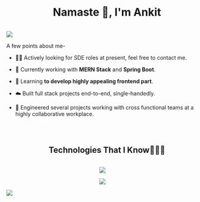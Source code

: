 
<!--h1 without bottom border-->
<div id="user-content-toc">
  <ul align="center">
    <summary><h1 style="display: inline-block">Namaste 🙏, I'm Ankit</h1></summary>
  </ul>
</div>

<img src="https://user-images.githubusercontent.com/73097560/115834477-dbab4500-a447-11eb-908a-139a6edaec5c.gif">


<!--Intro start-->
A few points about me-

- 🙋‍♂️ Actively looking for SDE roles at present, feel free to contact me.

- 🔭 Currently working with **MERN Stack** and **Spring Boot**.

- 🌱 Learning **to develop highly appealing frontend part**.

- ☁️ Built full stack projects end-to-end, single-handedly.

- 📝 Engineered several projects working with cross functional teams at a highly collaborative workplace.

 
 &nbsp;


<!--h1 without bottom border-->
<div id="user-content-toc">
  <ul align="center">
    <summary><h2 style="display: inline-block">Technologies That I Know👨🏻‍💻</h2></summary>
  </ul>
</div>
<!--tech stack icons-->
<p align="center">
  <a href="https://skillicons.dev">
    <img src="https://skillicons.dev/icons?i=react,nodejs,express,mongodb,spring,tailwind,materialui,bootstrap,html,css,javascript,mysql,cpp,python,git,github,vscode,ps&perline=8" />
  </a>
</p>



<!--profile visit count-->
<div align="center">
  
[![](https://visitcount.itsvg.in/api?id=ankitjangir01&icon=3&color=6)](https://visitcount.itsvg.in)
  
</div>

<!--horizontal divider(gradiant)-->
<img src="https://user-images.githubusercontent.com/73097560/115834477-dbab4500-a447-11eb-908a-139a6edaec5c.gif">
